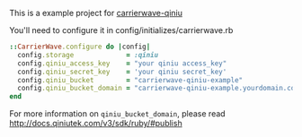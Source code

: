 This is a example project for [carrierwave-qiniu](https://github.com/huobazi/carrierwave-qiniu)

You'll need to configure it in config/initializes/carrierwave.rb

```ruby
::CarrierWave.configure do |config|
  config.storage             = :qiniu
  config.qiniu_access_key    = "your qiniu access_key"
  config.qiniu_secret_key    = 'your qiniu secret_key'
  config.qiniu_bucket        = "carrierwave-qiniu-example"
  config.qiniu_bucket_domain = "carrierwave-qiniu-example.yourdomain.com"
end
```

For more information on `qiniu_bucket_domain`, please read http://docs.qiniutek.com/v3/sdk/ruby/#publish
